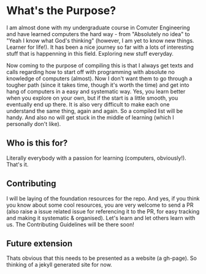 # What's the Purpose?

I am almost done with my undergraduate course in Comuter Engineering and have learned computers the hard way - from "Absolutely no idea" to "Yeah I know what God's thinking" (however, I am yet to know new things. Learner for life!). It has been a nice journey so far with a lots of interesting stuff that is happenning in this field. Exploring new stuff everyday.

Now coming to the purpose of compiling this is that I always get texts and calls regarding how to start off with programming with absolute no knowledge of computers (almost). Now I don't want them to go through a tougher path (since it takes time, though it's worth the time) and get into hang of computers in a easy and systematic way. Yes, you learn better when you explore on your own, but if the start is a little smooth, you eventually end up there. It is also very difficult to make each one understand the same thing, again and again. So a compiled list will be handy. And also no will get stuck in the middle of learning (which I personally don't like).

## Who is this for?

Literally everybody with a passion for learning (computers, obviously!). That's it.

## Contributing

I will be laying of the foundation resources for the repo. And yes, if you think you know about some cool resources, you are very welcome to send a PR (also raise a issue related issue for referencing it to the PR, for easy tracking and making it systematic & organised). Let's learn and let others learn with us. The Contributing Guidelines will be there soon!

## Future extension

Thats obvious that this needs to be presented as a website (a gh-page). So thinking of a jekyll generated site for now.
